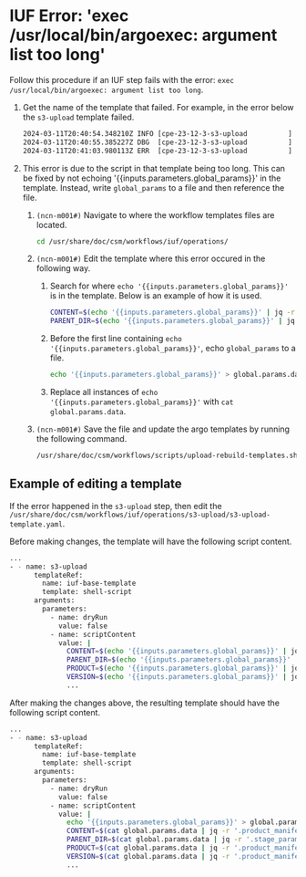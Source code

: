 # IUF Error: 'exec /usr/local/bin/argoexec: argument list too long'

Follow this procedure if an IUF step fails with the error: `exec /usr/local/bin/argoexec: argument list too long`.

1. Get the name of the template that failed. For example, in the error below the `s3-upload` template failed.

    ```bash
    2024-03-11T20:40:54.348210Z INFO [cpe-23-12-3-s3-upload          ] BEG s3-upload(0)
    2024-03-11T20:40:55.385227Z DBG  [cpe-23-12-3-s3-upload          ]       2024-03-11T20:40:54.569036586Z exec /usr/local/bin/argoexec: argument list too long
    2024-03-11T20:41:03.980113Z ERR  [cpe-23-12-3-s3-upload          ] END s3-upload(0) [Failed]
    ```

1. This error is due to the script in that template being too long. This can be fixed by not echoing 
'{{inputs.parameters.global_params}}' in the template. Instead, write `global_params` to a file and then
reference the file.

    1. `(ncn-m001#)` Navigate to where the workflow templates files are located.

        ```bash
        cd /usr/share/doc/csm/workflows/iuf/operations/
        ```

    1. `(ncn-m001#)` Edit the template where this error occured in the following way.

        1. Search for where `echo '{{inputs.parameters.global_params}}'` is in the template. Below is an example of how it is used.

            ```bash
            CONTENT=$(echo '{{inputs.parameters.global_params}}' | jq -r '.product_manifest.current_product.manifest')
            PARENT_DIR=$(echo '{{inputs.parameters.global_params}}' | jq -r '.stage_params."process-media".current_product.parent_directory')
            ```

        1. Before the first line containing `echo '{{inputs.parameters.global_params}}'`, echo `global_params` to a file.

            ```bash
            echo '{{inputs.parameters.global_params}}' > global.params.data
            ```

        1. Replace all instances of `echo '{{inputs.parameters.global_params}}'` with `cat global.params.data`.

    1. `(ncn-m001#)` Save the file and update the argo templates by running the following command.

        ```bash
        /usr/share/doc/csm/workflows/scripts/upload-rebuild-templates.sh
        ```

## Example of editing a template

If the error happened in the `s3-upload` step, then edit the `/usr/share/doc/csm/workflows/iuf/operations/s3-upload/s3-upload-template.yaml`.

Before making changes, the template will have the following script content. 

```bash
...
- - name: s3-upload
      templateRef:
        name: iuf-base-template
        template: shell-script
      arguments:
        parameters:
          - name: dryRun
            value: false
          - name: scriptContent
            value: |
              CONTENT=$(echo '{{inputs.parameters.global_params}}' | jq -r '.product_manifest.current_product.manifest')
              PARENT_DIR=$(echo '{{inputs.parameters.global_params}}' | jq -r '.stage_params."process-media".current_product.parent_directory')
              PRODUCT=$(echo '{{inputs.parameters.global_params}}' | jq -r '.product_manifest.current_product.manifest.name')
              VERSION=$(echo '{{inputs.parameters.global_params}}' | jq -r '.product_manifest.current_product.manifest.version')
              ...
```

After making the changes above, the resulting template should have the following script content.

```bash
...
- - name: s3-upload
      templateRef:
        name: iuf-base-template
        template: shell-script
      arguments:
        parameters:
          - name: dryRun
            value: false
          - name: scriptContent
            value: |
              echo '{{inputs.parameters.global_params}}' > global.params.data
              CONTENT=$(cat global.params.data | jq -r '.product_manifest.current_product.manifest')
              PARENT_DIR=$(cat global.params.data | jq -r '.stage_params."process-media".current_product.parent_directory')
              PRODUCT=$(cat global.params.data | jq -r '.product_manifest.current_product.manifest.name')
              VERSION=$(cat global.params.data | jq -r '.product_manifest.current_product.manifest.version')
              ...
```
